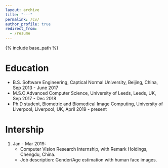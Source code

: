 ```yaml
---
layout: archive
title: "---"
permalink: /cv/
author_profile: true
redirect_from:
  - /resume
---
```


{% include base_path %}

Education
======
* B.S. Software Engineering, Captical Normal University, Beijing, China, Sep 2013 - June 2017
* M.S.C Advanced Computer Science, University of Leeds, Leeds, UK, Sep 2017 - Dec 2018
* Ph.D student, Biometric and Biomedical Image Computing, University of Liverpool, Liverpool, UK, April 2019 - present


Intership
======
1. Jan - Mar 2019: 
   + Computer Vision Research Internship, with Remark Holdings, Chengdu, China.
   + Job description: Gender/Age estimation with human face images.


  



